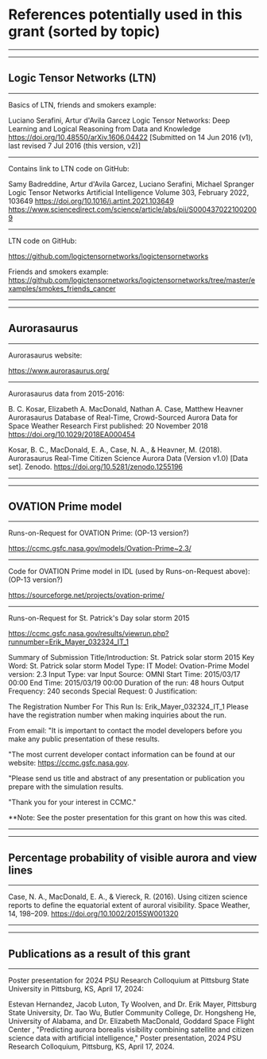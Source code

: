 
# References potentially used in this grant (sorted by topic)

----------------------------------------
----------------------------------------

## Logic Tensor Networks (LTN)

----------------------------------------
Basics of LTN, friends and smokers example:

Luciano Serafini, Artur d'Avila Garcez
Logic Tensor Networks: Deep Learning and Logical Reasoning from Data and Knowledge
https://doi.org/10.48550/arXiv.1606.04422
[Submitted on 14 Jun 2016 (v1), last revised 7 Jul 2016 (this version, v2)]

----------------------------------------------
Contains link to LTN code on GitHub:

Samy Badreddine, Artur d'Avila Garcez, Luciano Serafini, Michael Spranger
Logic Tensor Networks
Artificial Intelligence
Volume 303, February 2022, 103649
https://doi.org/10.1016/j.artint.2021.103649
https://www.sciencedirect.com/science/article/abs/pii/S0004370221002009

---------------------------------------------------
LTN code on GitHub:

https://github.com/logictensornetworks/logictensornetworks

Friends and smokers example:
https://github.com/logictensornetworks/logictensornetworks/tree/master/examples/smokes_friends_cancer

----------------------------------------
----------------------------------------

## Aurorasaurus

--------------------------------------
Aurorasaurus website:

https://www.aurorasaurus.org/

--------------------------------------
Aurorasaurus data from 2015-2016:

B. C. Kosar, Elizabeth A. MacDonald, Nathan A. Case, Matthew Heavner
Aurorasaurus Database of Real-Time, Crowd-Sourced Aurora Data for Space Weather Research
First published: 20 November 2018 https://doi.org/10.1029/2018EA000454

Kosar, B. C., MacDonald, E. A., Case, N. A., & Heavner, M. (2018). 
Aurorasaurus Real-Time Citizen Science Aurora Data (Version v1.0) [Data set]. Zenodo. https://doi.org/10.5281/zenodo.1255196

----------------------------------------
----------------------------------------

## OVATION Prime model

-----------------------------------
Runs-on-Request for OVATION Prime: (OP-13 version?)

https://ccmc.gsfc.nasa.gov/models/Ovation-Prime~2.3/

----------------------------------------
Code for OVATION Prime model in IDL (used by Runs-on-Request above): (OP-13 version?)

https://sourceforge.net/projects/ovation-prime/

----------------------------------------------
Runs-on-Request for St. Patrick's Day solar storm 2015

https://ccmc.gsfc.nasa.gov/results/viewrun.php?runnumber=Erik_Mayer_032324_IT_1

Summary of Submission
Title/Introduction: St. Patrick solar storm 2015
Key Word: St. Patrick solar storm
Model Type: IT
Model: Ovation-Prime
Model version: 2.3
Input Type: var
Input Source: OMNI
Start Time: 2015/03/17 00:00
End Time: 2015/03/19 00:00
Duration of the run: 48 hours
Output Frequency: 240 seconds
Special Request: 0
Justification: 

The Registration Number For This Run Is: Erik_Mayer_032324_IT_1
Please have the registration number when making inquiries about the run.

From email:
"It is important to contact the model developers before you make any public presentation of these results.

"The most current developer contact information can be found at our website: https://ccmc.gsfc.nasa.gov.

"Please send us title and abstract of any presentation or publication you prepare with the simulation results.

"Thank you for your interest in CCMC."

**Note: See the poster presentation for this grant on how this was cited.

---------------------------------------------------------
---------------------------------------------------------

## Percentage probability of visible aurora and view lines

---------------------------------------------------------
Case, N. A., MacDonald, E. A., & Viereck, R. (2016). 
Using citizen science reports to define the equatorial extent of auroral visibility. 
Space Weather, 14, 198–209. 
https://doi.org/10.1002/2015SW001320

---------------------------------------------------------
---------------------------------------------------------

## Publications as a result of this grant

---------------------------------------------------------

Poster presentation for 2024 PSU Research Colloquium at Pittsburg State University in Pittsburg, KS, April 17, 2024:

Estevan Hernandez, Jacob Luton,  Ty Woolven, and Dr. Erik Mayer, Pittsburg State University, Dr. Tao Wu, Butler Community College, Dr. Hongsheng He, University of Alabama, and Dr. Elizabeth MacDonald, Goddard Space Flight Center , "Predicting aurora borealis visibility combining satellite and citizen science data with artificial intelligence," Poster presentation, 2024 PSU Research Colloquium, Pittsburg, KS, April 17, 2024.
